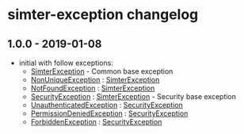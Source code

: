 # simter-exception changelog

## 1.0.0 - 2019-01-08

- initial with follow exceptions:
    - [SimterException] - Common base exception
    - [NonUniqueException] : [SimterException]
    - [NotFoundException] : [SimterException]
    - [SecurityException] : [SimterException] - Security base exception
    - [UnauthenticatedException] : [SecurityException]
    - [PermissionDeniedException] : [SecurityException]
    - [ForbiddenException] : [SecurityException]


[SimterException]: https://github.com/simter/simter-exception/blob/master/src/main/java/tech/simter/exception/SimterException.java
[NonUniqueException]: https://github.com/simter/simter-exception/blob/master/src/main/java/tech/simter/exception/NonUniqueException.java
[NotFoundException]: https://github.com/simter/simter-exception/blob/master/src/main/java/tech/simter/exception/NotFoundException.java
[SecurityException]: https://github.com/simter/simter-exception/blob/master/src/main/java/tech/simter/exception/SecurityException.java
[UnauthenticatedException]: https://github.com/simter/simter-exception/blob/master/src/main/java/tech/simter/exception/UnauthenticatedException.java
[PermissionDeniedException]: https://github.com/simter/simter-exception/blob/master/src/main/java/tech/simter/exception/PermissionDeniedException.java
[ForbiddenException]: https://github.com/simter/simter-exception/blob/master/src/main/java/tech/simter/exception/ForbiddenException.java